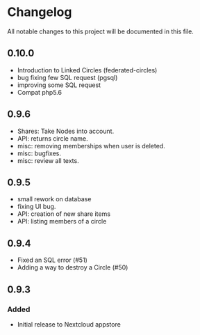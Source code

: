 # Changelog
All notable changes to this project will be documented in this file.


## 0.10.0

- Introduction to Linked Circles (federated-circles)
- bug fixing few SQL request (pgsql)
- improving some SQL request
- Compat php5.6

## 0.9.6

- Shares: Take Nodes into account.
- API: returns circle name.
- misc: removing memberships when user is deleted.
- misc: bugfixes.
- misc: review all texts. 


## 0.9.5

- small rework on database
- fixing UI bug.
- API: creation of new share items
- API: listing members of a circle


## 0.9.4

- Fixed an SQL error (#51)
- Adding a way to destroy a Circle (#50)


## 0.9.3

### Added

- Initial release to Nextcloud appstore
